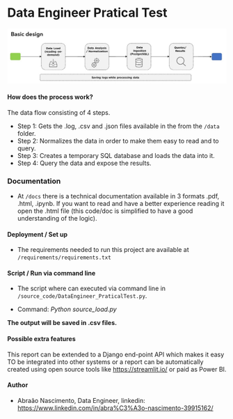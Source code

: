 # Data Engineer Pratical Test
![](images/basic_design.jpg)

#### How does the process work?
The data flow consisting of 4 steps. 

- Step 1: Gets the .log, .csv and .json files available in the  from the `/data` folder.
- Step 2: Normalizes the data in order to make them easy to read and to query.
- Step 3: Creates a temporary SQL database and loads the data into it.
- Step 4: Query the data and expose the results.

### Documentation
* At `/docs` there is a technical documentation available in 3 formats .pdf, .html, .ipynb. If you want to read and have a better experience reading it open the .html file (this code/doc is simplified to have a good understanding of the logic).

#### Deployment / Set up
* The requirements needed to run this project are available at `/requirements/requirements.txt` 

#### Script / Run via command line
* The script where can executed via command line in `/source_code/DataEngineer_PraticalTest.py`.
- Command: *Python source_load.py*

**The output will be saved in .csv files.**

#### Possible extra features
This report can be extended to a Django end-point API which makes it easy TO be integrated into other systems or a report can be automatically created using open source tools like https://streamlit.io/ or paid as Power BI. 

#### Author
* Abraão Nascimento, Data Engineer, linkedin: https://www.linkedin.com/in/abra%C3%A3o-nascimento-39915162/